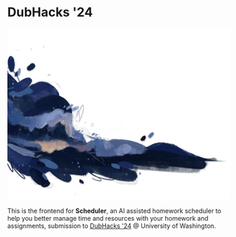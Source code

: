 # DubHacks '24

![alt text](image.png)

This is the frontend for **Scheduler**, an AI assisted homework scheduler to help you better manage time and resources with your homework and assignments, submission to [DubHacks '24](https://dh24.dubhacks.co/) @ University of Washington.
